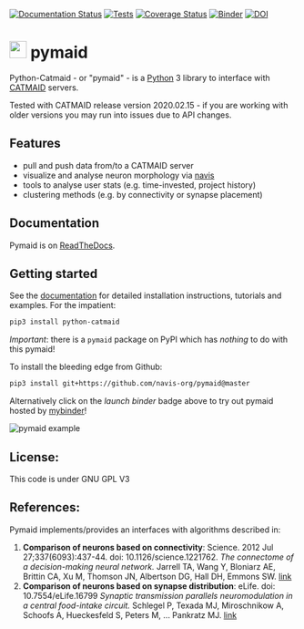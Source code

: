 [![Documentation Status](https://readthedocs.org/projects/pymaid/badge/?version=latest)](http://pymaid.readthedocs.io/en/latest/?badge=latest) [![Tests](https://github.com/navis-org/pymaid/actions/workflows/run-tests.yml/badge.svg)](https://github.com/navis-org/pymaid/actions/workflows/run-tests.yml) [![Coverage Status](https://coveralls.io/repos/github/navis-org/pymaid/badge.svg?branch=master)](https://coveralls.io/github/navis-org/pymaid?branch=master) [![Binder](https://mybinder.org/badge.svg)](https://mybinder.org/v2/gh/navis-org/pymaid/master?urlpath=tree) [![DOI](https://zenodo.org/badge/78551448.svg)](https://zenodo.org/badge/latestdoi/78551448)

<img src="https://github.com/navis-org/pymaid/raw/master/docs/_static/favicon.png" height="30"> pymaid
======================================================================================================
Python-Catmaid - or "pymaid" - is a [Python](http://www.python.org) 3 library to
interface with [CATMAID](https://github.com/catmaid/CATMAID "CATMAID Repo")
servers.

Tested with CATMAID release version 2020.02.15 - if you are working with older
versions you may run into issues due to API changes.

## Features
* pull and push data from/to a CATMAID server
* visualize and analyse neuron morphology via [navis](https://navis.readthedocs.io)
* tools to analyse user stats (e.g. time-invested, project history)
* clustering methods (e.g. by connectivity or synapse placement)

## Documentation
Pymaid is on [ReadTheDocs](http://pymaid.readthedocs.io/ "pymaid ReadTheDocs").

## Getting started
See the [documentation](http://pymaid.readthedocs.io/ "PyMaid ReadTheDocs") for
detailed installation instructions, tutorials and examples. For the impatient:

```bash
pip3 install python-catmaid
```

*Important*: there is a `pymaid` package on PyPI which has _nothing_ to do with
this pymaid!

To install the bleeding edge from Github:

```bash
pip3 install git+https://github.com/navis-org/pymaid@master
```

Alternatively click on the *launch binder* badge above to try out pymaid hosted by [mybinder](https://mybinder.org)!

![pymaid example](https://user-images.githubusercontent.com/7161148/41200671-4e4320ec-6ca1-11e8-90a2-2feda2d9372d.gif)

## License:
This code is under GNU GPL V3

## References:
Pymaid implements/provides an interfaces with algorithms described in:

1. **Comparison of neurons based on connectivity**: Science. 2012 Jul 27;337(6093):437-44. doi: 10.1126/science.1221762.
*The connectome of a decision-making neural network.*
Jarrell TA, Wang Y, Bloniarz AE, Brittin CA, Xu M, Thomson JN, Albertson DG, Hall DH, Emmons SW.
[link](http://science.sciencemag.org/content/337/6093/437.long)
2. **Comparison of neurons based on synapse distribution**: eLife. doi: 10.7554/eLife.16799
*Synaptic transmission parallels neuromodulation in a central food-intake circuit.*
Schlegel P, Texada MJ, Miroschnikow A, Schoofs A, Hueckesfeld S, Peters M, ... Pankratz MJ.
[link](https://elifesciences.org/content/5/e16799)
